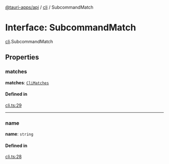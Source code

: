 [@tauri-apps/api](../README.md) / [cli](../modules/cli.md) / SubcommandMatch

# Interface: SubcommandMatch

[cli](../modules/cli.md).SubcommandMatch

## Properties

### matches

 **matches**: [`CliMatches`](cli.CliMatches.md)

#### Defined in

[cli.ts:29](https://github.com/tauri-apps/tauri/blob/47666c4/tooling/api/src/cli.ts#L29)

___

### name

 **name**: `string`

#### Defined in

[cli.ts:28](https://github.com/tauri-apps/tauri/blob/47666c4/tooling/api/src/cli.ts#L28)
